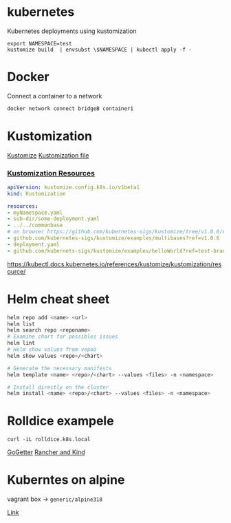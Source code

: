 # kubernetes
Kubernetes deployments using kustomization

```
export NAMESPACE=test
kustomize build  | envsubst \$NAMESPACE | kubectl apply -f -
```

# Docker 

Connect a container to a network
```sh
docker network connect bridgeB container1
```

# Kustomization

[Kustomize](https://kubectl.docs.kubernetes.io/references/kustomize/)
[Kustomization file](https://kubectl.docs.kubernetes.io/references/kustomize/kustomization/)

### [Kustomization Resources](https://kubectl.docs.kubernetes.io/references/kustomize/kustomization/resource/)
```yaml
apiVersion: kustomize.config.k8s.io/v1beta1
kind: Kustomization

resources:
- myNamespace.yaml
- sub-dir/some-deployment.yaml
- ../../commonbase
# on browser https://github.com/kubernetes-sigs/kustomize/tree/v1.0.6/examples/multibases
- github.com/kubernetes-sigs/kustomize/examples/multibases?ref=v1.0.6
- deployment.yaml
- github.com/kubernets-sigs/kustomize/examples/helloWorld?ref=test-branch
```



https://kubectl.docs.kubernetes.io/references/kustomize/kustomization/resource/


# Helm cheat sheet

```sh
helm repo add <name> <url>
helm list
helm search repo <reponame>
# Examine chart for possibles issues
helm lint
# Helm show values from vepoo
helm show values <repo>/<chart>

# Generate the necessary manifests
helm template <name> <repo>/<chart> --values <files> -n <namespace>

# Install directly on the cluster
helm install <name> <repo>/<chart> --values <files> -n <namespace>
```


# Rolldice exampele

```
curl -iL rolldice.k8s.local
```


[GoGetter](https://github.com/hashicorp/go-getter#url-format)
[Rancher and Kind](https://github.com/ozbillwang/rancher-in-kind)


# Kuberntes on alpine
vagrant box -> `generic/alpine318`

[Link](https://wiki.alpinelinux.org/wiki/K8s)

